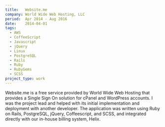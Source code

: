 ```yaml
---
title:   Website.me
company: World Wide Web Hosting, LLC
period:  Apr 2014 - Aug 2016
date:    2014-04-01
tags:
  - AWS
  - CoffeeScript
  - Javascript
  - jQuery
  - Linux
  - PostgreSQL
  - Rails
  - Ruby
  - RubyGems
  - SCSS
project_type: work
---
```


Website.me is a free service provided by World Wide Web Hosting that provides
a Single Sign On solution for cPanel and WordPress accounts. I was the project
lead and helped with its initial implementation and deployment with another
developer. The application was written using Ruby on Rails, PostgreSQL,
jQuery, Coffeescript, and SCSS, and integrated directly with our in-house
billing system, Helix.
